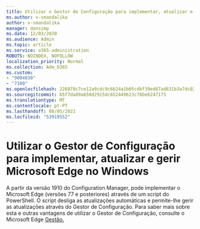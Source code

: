 ```yaml
---
title: Utilizar o Gestor de Configuração para implementar, atualizar e gerir Microsoft Edge no Windows
ms.author: v-smandalika
author: v-smandalika
manager: dansimp
ms.date: 12/03/2020
ms.audience: Admin
ms.topic: article
ms.service: o365-administration
ROBOTS: NOINDEX, NOFOLLOW
localization_priority: Normal
ms.collection: Adm_O365
ms.custom:
- "9004030"
- "7100"
ms.openlocfilehash: 226878c7ce12a9cdc9c6b24a1b05cdbf39ed67ad631b3a7dc02bbe0d7d6b91a2
ms.sourcegitcommit: b5f7da89a650d2915dc652449623c78be6247175
ms.translationtype: MT
ms.contentlocale: pt-PT
ms.lasthandoff: 08/05/2021
ms.locfileid: "53919552"
---
```

# <a name="use-configuration-manager-to-deploy-update-and-manage-microsoft-edge-on-windows"></a>Utilizar o Gestor de Configuração para implementar, atualizar e gerir Microsoft Edge no Windows

A partir da versão 1910 do Configuration Manager, pode implementar o Microsoft Edge (versões 77 e posteriores) através de um script do PowerShell. O script desliga as atualizações automáticas e permite-lhe gerir as atualizações através do Gestor de Configuração. Para saber mais sobre esta e outras vantagens de utilizar o Gestor de Configuração, consulte o Microsoft Edge [Gestão.](https://docs.microsoft.com/mem/configmgr/apps/deploy-use/deploy-edge?)